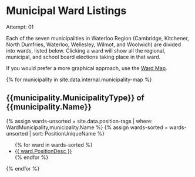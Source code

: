 # Municipal Ward Listings

Attempt: 01

Each of the seven municipalities in Waterloo Region (Cambridge,
Kitchener, North Dumfries, Waterloo, Wellesley, Wilmot, and Woolwich)
are divided into wards, listed below. Clicking a ward will show all
the regional, municipal, and school board elections taking place in
that ward. 

If you would prefer a more graphical approach, use the [Ward Map](/).

{% for municipality in site.data.internal.municipality-map %}
  <h2>{{municipality.MunicipalityType}} of {{municipality.Name}}</h2>

  {% assign wards-unsorted = site.data.position-tags 
    | where: WardMunicipality,municipality.Name %}
  {% assign wards-sorted = wards-unsorted | sort: PositionUniqueName %}

  <ul>
  {% for ward in wards-sorted %}
    <li><a href="./{{ ward.PositionUniqueName }}">{{ ward.PositionDesc
    }}</a></li>
  {% endfor %}
  </ul>

{% endfor %}


